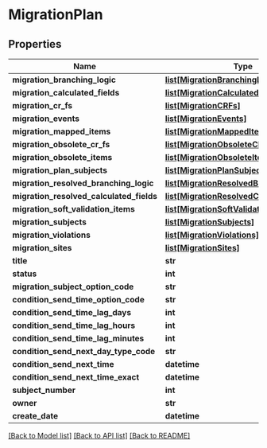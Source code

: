 # MigrationPlan

## Properties
Name | Type | Description | Notes
------------ | ------------- | ------------- | -------------
**migration_branching_logic** | [**list[MigrationBranchingLogic]**](MigrationBranchingLogic.md) |  | [optional] 
**migration_calculated_fields** | [**list[MigrationCalculatedFields]**](MigrationCalculatedFields.md) |  | [optional] 
**migration_cr_fs** | [**list[MigrationCRFs]**](MigrationCRFs.md) |  | [optional] 
**migration_events** | [**list[MigrationEvents]**](MigrationEvents.md) |  | [optional] 
**migration_mapped_items** | [**list[MigrationMappedItems]**](MigrationMappedItems.md) |  | [optional] 
**migration_obsolete_cr_fs** | [**list[MigrationObsoleteCRFs]**](MigrationObsoleteCRFs.md) |  | [optional] 
**migration_obsolete_items** | [**list[MigrationObsoleteItems]**](MigrationObsoleteItems.md) |  | [optional] 
**migration_plan_subjects** | [**list[MigrationPlanSubjects]**](MigrationPlanSubjects.md) |  | [optional] 
**migration_resolved_branching_logic** | [**list[MigrationResolvedBranchingLogic]**](MigrationResolvedBranchingLogic.md) |  | [optional] 
**migration_resolved_calculated_fields** | [**list[MigrationResolvedCalculatedFields]**](MigrationResolvedCalculatedFields.md) |  | [optional] 
**migration_soft_validation_items** | [**list[MigrationSoftValidationItems]**](MigrationSoftValidationItems.md) |  | [optional] 
**migration_subjects** | [**list[MigrationSubjects]**](MigrationSubjects.md) |  | [optional] 
**migration_violations** | [**list[MigrationViolations]**](MigrationViolations.md) |  | [optional] 
**migration_sites** | [**list[MigrationSites]**](MigrationSites.md) |  | [optional] 
**title** | **str** |  | [optional] 
**status** | **int** |  | [optional] 
**migration_subject_option_code** | **str** |  | [optional] 
**condition_send_time_option_code** | **str** |  | [optional] 
**condition_send_time_lag_days** | **int** |  | [optional] 
**condition_send_time_lag_hours** | **int** |  | [optional] 
**condition_send_time_lag_minutes** | **int** |  | [optional] 
**condition_send_next_day_type_code** | **str** |  | [optional] 
**condition_send_next_time** | **datetime** |  | [optional] 
**condition_send_next_time_exact** | **datetime** |  | [optional] 
**subject_number** | **int** |  | [optional] 
**owner** | **str** |  | [optional] 
**create_date** | **datetime** |  | [optional] 

[[Back to Model list]](../README.md#documentation-for-models) [[Back to API list]](../README.md#documentation-for-api-endpoints) [[Back to README]](../README.md)


